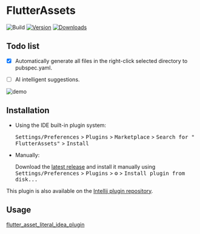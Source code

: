 # FlutterAssets

![Build](https://github.com/Wenpiner/FlutterAssets/workflows/Build/badge.svg)
[![Version](https://img.shields.io/jetbrains/plugin/v/22869-flutterassets.svg)](https://plugins.jetbrains.com/plugin/22869-flutterassets)
[![Downloads](https://img.shields.io/jetbrains/plugin/d/22869-flutterassets.svg)](https://plugins.jetbrains.com/plugin/22869-flutterassets)

## Todo list
<!-- Plugin description -->

- [x] Automatically generate all files in the right-click selected directory to pubspec.yaml.
- [ ] AI intelligent suggestions.


![demo](https://github.com/Wenpiner/FlutterAssets/blob/main/images/g.gif)
## Installation

- Using the IDE built-in plugin system:

  <kbd>Settings/Preferences</kbd> > <kbd>Plugins</kbd> > <kbd>Marketplace</kbd> > <kbd>Search for "
  FlutterAssets"</kbd> >
  <kbd>Install</kbd>

- Manually:

  Download the [latest release](https://github.com/Wenpiner/FlutterAssets/releases/latest) and install it manually using
  <kbd>Settings/Preferences</kbd> > <kbd>Plugins</kbd> > <kbd>⚙️</kbd> > <kbd>Install plugin from disk...</kbd>

<!-- Plugin description end -->

This plugin is also available on the [Intellij plugin repository](https://plugins.jetbrains.com/plugin/22869-flutterassets).

## Usage
[flutter_asset_literal_idea_plugin](https://github.com/bytedance/flutter_asset_literal_idea_plugin)